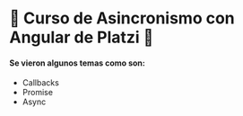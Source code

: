 # 🌟 Curso de Asincronismo con Angular de Platzi 💚

#### Se vieron algunos temas como son:
- Callbacks
- Promise
- Async